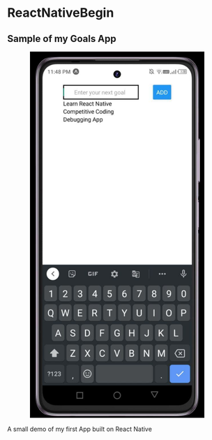 # ReactNativeBegin
## Sample of my Goals App
<p align = "center">
<img src = "assets/ScreenShot1.jpg" width = "400">
</p>
A small demo of my first App built on React Native
